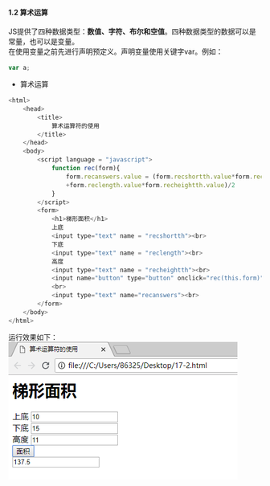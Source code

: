 #### 1.2 算术运算 

JS提供了四种数据类型：**数值、字符、布尔和空值**。四种数据类型的数据可以是常量，也可以是变量。  
在使用变量之前先进行声明预定义。声明变量使用关键字var。例如：  
```JavaScript
var a;
```
* 算术运算
```JavaScript
<html>
    <head>
        <title>
            算术运算符的使用
        </title>
    </head>
    <body>
        <script language = "javascript">
            function rec(form){
                form.recanswers.value = (form.recshortth.value*form.recheightth.value
                +form.reclength.value*form.recheightth.value)/2
            }
        </script>
        <form>
            <h1>梯形面积</h1>
            上底
            <input type="text" name = "recshortth"><br>
            下底
            <input type="text" name = "reclength"><br>
            高度
            <input type="text" name = "recheightth"><br>
            <input name="button" type="button" onclick="rec(this.form)" value = "面积">
            <br>
            <input type="text" name="recanswers"><br>
        </form>
    </body>
</html>
```
运行效果如下：  
![002_1](./img/002_1.png)  

